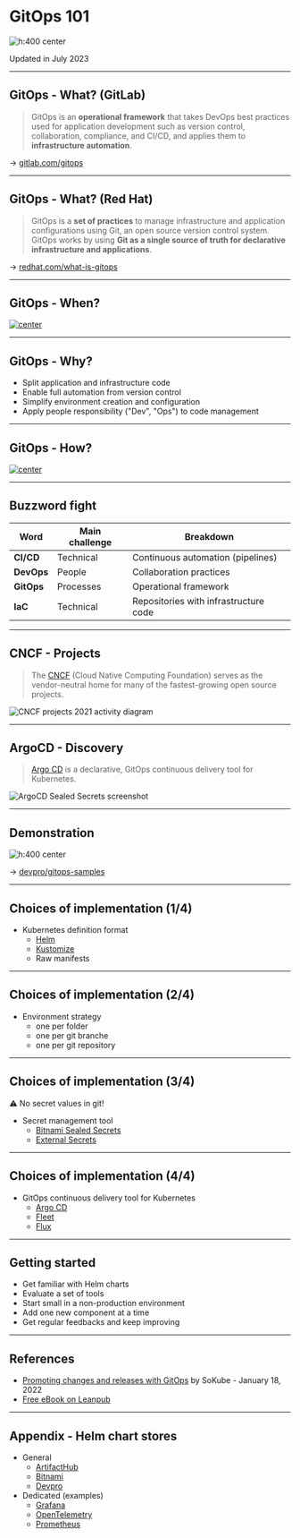 <!--
paginate: false
-->

<style>
img[alt~="center"] {
  display: block;
  margin: 0 auto;
}
</style>

<!-- _class: lead -->

# GitOps 101

![h:400 center](./img/kubernetes-gitops-ship.jpg)

Updated in July 2023

---

## GitOps - What? (GitLab)

> GitOps is an **operational framework** that takes DevOps best practices used for application development such as version control, collaboration, compliance, and CI/CD, and applies them to **infrastructure automation**.

→ [gitlab.com/gitops](https://about.gitlab.com/topics/gitops/)

---

## GitOps - What? (Red Hat)

> GitOps is a **set of practices** to manage infrastructure and application configurations using Git, an open source version control system.  
> GitOps works by using **Git as a single source of truth for declarative infrastructure and applications**.

→ [redhat.com/what-is-gitops](https://www.redhat.com/en/topics/devops/what-is-gitops)

---

## GitOps - When?

[![center](./img/Short-GitOps-Timeline-Light.png)](https://www.weave.works/technologies/gitops/)

---

## GitOps - Why?

* Split application and infrastructure code
* Enable full automation from version control
* Simplify environment creation and configuration
* Apply people responsibility ("Dev", "Ops") to code management

---

## GitOps - How?

[![center](./img/weaveworks-gitops_cd_pipeline.jpg)](https://www.weave.works/blog/gitops-high-velocity-cicd-for-kubernetes)

---

## Buzzword fight

Word       | Main challenge  | Breakdown
---------- | --------------- | -------------------------------------
**CI/CD**  | Technical       | Continuous automation (pipelines)
**DevOps** | People          | Collaboration practices
**GitOps** | Processes       | Operational framework
**IaC**    | Technical       | Repositories with infrastructure code

---

## CNCF - Projects

> The [CNCF](https://www.cncf.io/) (Cloud Native Computing Foundation) serves as the vendor-neutral home for many of the fastest-growing open source projects.

![CNCF projects 2021 activity diagram](./img/CNCF%20projects%202021%20activity.png)

---

## ArgoCD - Discovery

> [Argo CD](https://argoproj.github.io/cd/) is a declarative, GitOps continuous delivery tool for Kubernetes.

![ArgoCD Sealed Secrets screenshot](./img/ArgoCD%20Sealed%20Secrets.png)

---

## Demonstration

![h:400 center](./img/argocd-demo.png)

→ [devpro/gitops-samples](https://github.com/devpro/gitops-samples)

---

## Choices of implementation (1/4)

* Kubernetes definition format
  * [Helm](https://helm.sh/)
  * [Kustomize](https://kustomize.io/)
  * Raw manifests

---

## Choices of implementation (2/4)

* Environment strategy
  * one per folder
  * one per git branche
  * one per git repository

---

## Choices of implementation (3/4)

:warning: No secret values in git!

* Secret management tool
  * [Bitnami Sealed Secrets](https://github.com/bitnami-labs/sealed-secrets)
  * [External Secrets](https://external-secrets.io/)

---

## Choices of implementation (4/4)

* GitOps continuous delivery tool for Kubernetes
  * [Argo CD](https://argoproj.github.io/cd/)
  * [Fleet](https://fleet.rancher.io/)
  * [Flux](https://fluxcd.io/)

---

## Getting started

* Get familiar with Helm charts
* Evaluate a set of tools
* Start small in a non-production environment
* Add one new component at a time
* Get regular feedbacks and keep improving

---

## References

* [Promoting changes and releases with GitOps](https://en.sokube.ch/post/promoting-changes-and-releases-with-gitops) by SoKube - January 18, 2022
* [Free eBook on Leanpub](https://leanpub.com/gitops)

---

## Appendix - Helm chart stores

* General
  * [ArtifactHub](https://artifacthub.io/)
  * [Bitnami](https://bitnami.com/stacks/helm)
  * [Devpro](https://github.com/devpro/helm-charts)
* Dedicated (examples)
  * [Grafana](https://grafana.github.io/helm-charts/)
  * [OpenTelemetry](https://github.com/open-telemetry/opentelemetry-helm-charts)
  * [Prometheus](https://prometheus-community.github.io/helm-charts/)
